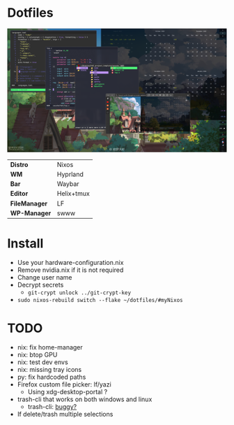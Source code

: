 # Dotfiles

![de](assets/de.png)

|   |   |
|---|---|
| **Distro**      | Nixos      |
| **WM**          | Hyprland   |
| **Bar**         | Waybar     |
| **Editor**      | Helix+tmux |
| **FileManager** | LF         |
| **WP-Manager**  | swww       |

# Install
* Use your hardware-configuration.nix
* Remove nvidia.nix if it is not required
* Change user name
* Decrypt secrets
  * ```git-crypt unlock ../git-crypt-key```
* ```sudo nixos-rebuild switch --flake ~/dotfiles/#myNixos```

# TODO
- nix: fix home-manager
- nix: btop GPU
- nix: test dev envs
- nix: missing tray icons
- py: fix hardcoded paths
- Firefox custom file picker: lf/yazi
  - Using xdg-desktop-portal ?
- trash-cli that works on both windows and linux
  - trash-cli: [buggy?](https://github.com/andreafrancia/trash-cli/issues/65)
- lf delete/trash multiple selections

